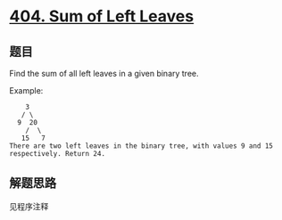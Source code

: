 # [404. Sum of Left Leaves](https://leetcode.com/problems/sum-of-left-leaves/)

## 题目

Find the sum of all left leaves in a given binary tree.

Example:

```text
    3
   / \
  9  20
    /  \
   15   7
There are two left leaves in the binary tree, with values 9 and 15 respectively. Return 24.
```

## 解题思路

见程序注释
